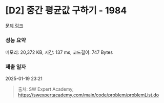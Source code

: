 # [D2] 중간 평균값 구하기 - 1984 

[문제 링크](https://swexpertacademy.com/main/code/problem/problemDetail.do?contestProbId=AV5Pw_-KAdcDFAUq) 

### 성능 요약

메모리: 20,372 KB, 시간: 137 ms, 코드길이: 747 Bytes

### 제출 일자

2025-01-19 23:21



> 출처: SW Expert Academy, https://swexpertacademy.com/main/code/problem/problemList.do